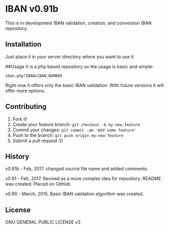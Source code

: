 
# IBAN v0.91b
This is in development IBAN validation, creation, and conversion IBAN repository.
 
## Installation
Just place it in your server directory where you want to use it.

##Usage
It is a php based repository so the usage is basic and simple:

`iban.php?IBAN=IBAN_NUMBER`

Right now it offers only the basic IBAN validation. With future versions it will
offer more options.

## Contributing
1. Fork it!
2. Create your feature branch: `git checkout -b my-new-feature`
3. Commit your changes: `git commit -am 'Add some feature'`
4. Push to the branch: `git push origin my-new-feature`
5. Submit a pull request :D

## History
v0.91b - Feb, 2017.
changed source file name and added comments.

v0.91 - Feb, 2017.
Revived as a more complex idea for repository. README was created. Placed on GitHub.

v0.90 - March, 2015.
Basic IBAN validation algorithm was created.

## License
GNU GENERAL PUBLIC LICENSE v3
